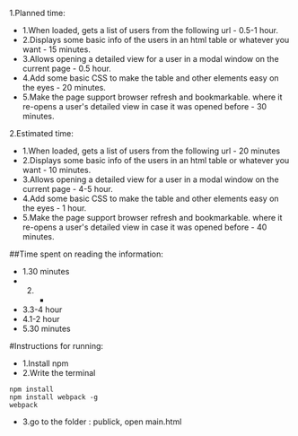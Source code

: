1.Planned time:
* 1.When loaded, gets a list of users from the following url - 0.5-1 hour.
* 2.Displays some basic info of the users in an html table or whatever you want - 15 minutes.
* 3.Allows opening a detailed view for a user in a modal window on the current page - 0.5 hour.
* 4.Add some basic CSS to make the table and other elements easy on the eyes - 20 minutes.
* 5.Make the page support browser refresh and bookmarkable. where it re-opens a user's detailed view in case it was opened before - 30 minutes.


2.Estimated time:
* 1.When loaded, gets a list of users from the following url - 20 minutes
* 2.Displays some basic info of the users in an html table or whatever you want - 10 minutes.
* 3.Allows opening a detailed view for a user in a modal window on the current page - 4-5 hour.
* 4.Add some basic CSS to make the table and other elements easy on the eyes - 1 hour.
* 5.Make the page support browser refresh and bookmarkable. where it re-opens a user's detailed view in case it was opened before - 40 minutes.


##Time spent on reading the information:
* 1.30 minutes
* 2. - 
* 3.3-4 hour
* 4.1-2 hour
* 5.30 minutes


#Instructions for running:
* 1.Install npm
* 2.Write the terminal


```
npm install
npm install webpack -g
webpack

```
* 3.go to the folder : publick, open main.html